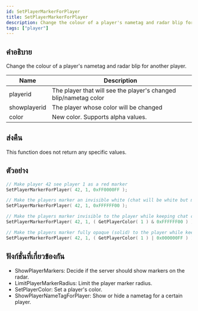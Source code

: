 ```yaml
---
id: SetPlayerMarkerForPlayer
title: SetPlayerMarkerForPlayer
description: Change the colour of a player's nametag and radar blip for another player.
tags: ["player"]
---
```


## คำอธิบาย

Change the colour of a player's nametag and radar blip for another player.

| Name         | Description                                                      |
| ------------ | ---------------------------------------------------------------- |
| playerid     | The player that will see the player's changed blip/nametag color |
| showplayerid | The player whose color will be changed                           |
| color        | New color. Supports alpha values.                                |

## ส่งคืน

This function does not return any specific values.

## ตัวอย่าง

```c
// Make player 42 see player 1 as a red marker
SetPlayerMarkerForPlayer( 42, 1, 0xFF0000FF );

// Make the players marker an invisible white (chat will be white but marker will be gone).
SetPlayerMarkerForPlayer( 42, 1, 0xFFFFFF00 );

// Make the players marker invisible to the player while keeping chat colour the same. Will only work correctly if SetPlayerColor has been used:
SetPlayerMarkerForPlayer( 42, 1, ( GetPlayerColor( 1 ) & 0xFFFFFF00 ) );

// Make the players marker fully opaque (solid) to the player while keeping chat colour the same. Will only work correctly if SetPlayerColor has been used:
SetPlayerMarkerForPlayer( 42, 1, ( GetPlayerColor( 1 ) | 0x000000FF ) );
```

## ฟังก์ชั่นที่เกี่ยวข้องกัน

- ShowPlayerMarkers: Decide if the server should show markers on the radar.
- LimitPlayerMarkerRadius: Limit the player marker radius.
- SetPlayerColor: Set a player's color.
- ShowPlayerNameTagForPlayer: Show or hide a nametag for a certain player.

